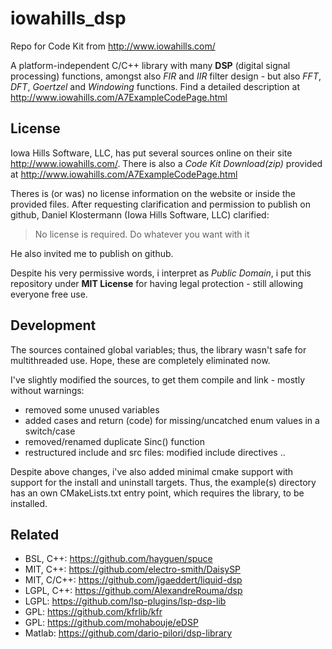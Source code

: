# iowahills_dsp
Repo for Code Kit from http://www.iowahills.com/

A platform-independent C/C++ library with many **DSP** (digital signal processing) functions, amongst also *FIR* and *IIR* filter design - but also *FFT*, *DFT*, *Goertzel* and *Windowing* functions. Find a detailed description at http://www.iowahills.com/A7ExampleCodePage.html


## License
Iowa Hills Software, LLC, has put several sources online on their site http://www.iowahills.com/.
There is also a *Code Kit Download(zip)* provided at http://www.iowahills.com/A7ExampleCodePage.html

Theres is (or was) no license information on the website or inside the provided files. After requesting clarification and permission to publish on github, Daniel Klostermann (Iowa Hills Software, LLC) clarified:

> No license is required. Do whatever you want with it

He also invited me to publish on github.

Despite his very permissive words, i interpret as *Public Domain*, i put this repository under **MIT License** for having legal protection - still allowing everyone free use.


## Development

The sources contained global variables; thus, the library wasn't safe for multithreaded use. Hope, these are completely eliminated now.

I've slightly modified the sources, to get them compile and link - mostly without warnings:
- removed some unused variables
- added cases and return (code) for missing/uncatched enum values in a switch/case
- removed/renamed duplicate Sinc() function
- restructured include and src files: modified include directives
..

Despite above changes, i've also added minimal cmake support with support for the install and uninstall targets.
Thus, the example(s) directory has an own CMakeLists.txt entry point, which requires the library, to be installed.

## Related

* BSL, C++: https://github.com/hayguen/spuce
* MIT, C++: https://github.com/electro-smith/DaisySP
* MIT, C/C++: https://github.com/jgaeddert/liquid-dsp
* LGPL, C++: https://github.com/AlexandreRouma/dsp
* LGPL: https://github.com/lsp-plugins/lsp-dsp-lib
* GPL: https://github.com/kfrlib/kfr
* GPL: https://github.com/mohabouje/eDSP
* Matlab: https://github.com/dario-pilori/dsp-library
